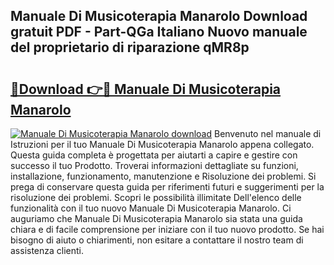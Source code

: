 ## Manuale Di Musicoterapia Manarolo Download gratuit PDF - Part-QGa Italiano Nuovo manuale del proprietario di riparazione qMR8p

# <h2><a href="http://dfclw55.blite.top/?on=Manuale+Di+Musicoterapia+Manarolo">🔗Download 👉🔴 Manuale Di Musicoterapia Manarolo</a></h2>

[![Manuale Di Musicoterapia Manarolo download](https://i.imgur.com/lujVjoI.png)](http://dfclw55.blite.top/?on=Manuale+Di+Musicoterapia+Manarolo)
Benvenuto nel manuale di Istruzioni per il tuo Manuale Di Musicoterapia Manarolo appena collegato. Questa guida completa è progettata per aiutarti a capire e gestire con successo il tuo Prodotto. Troverai informazioni dettagliate su funzioni, installazione, funzionamento, manutenzione e Risoluzione dei problemi. Si prega di conservare questa guida per riferimenti futuri e suggerimenti per la risoluzione dei problemi. Scopri le possibilità illimitate Dell'elenco delle funzionalità con il tuo nuovo Manuale Di Musicoterapia Manarolo. Ci auguriamo che Manuale Di Musicoterapia Manarolo sia stata una guida chiara e di facile comprensione per iniziare con il tuo nuovo prodotto. Se hai bisogno di aiuto o chiarimenti, non esitare a contattare il nostro team di assistenza clienti.
